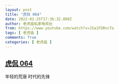 ```yaml
---
layout: post
title: "虎侃 064"
date: 2022-02-25T17:36:32.000Z
author: 老虎庙私家电视台
from: https://www.youtube.com/watch?v=JSa1FGRncTo
tags: [ 老虎庙 ]
comments: True
categories: [ 老虎庙 ]
---
```

<!--1645810592000-->
[虎侃 064](https://www.youtube.com/watch?v=JSa1FGRncTo)
------

<div>
年轻的荒唐 时代的先锋
</div>
